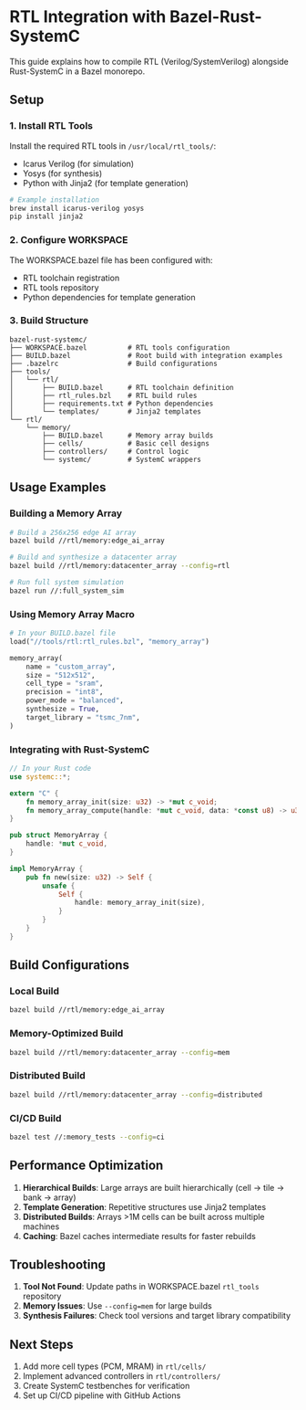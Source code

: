 # RTL Integration with Bazel-Rust-SystemC

This guide explains how to compile RTL (Verilog/SystemVerilog) alongside Rust-SystemC in a Bazel monorepo.

## Setup

### 1. Install RTL Tools

Install the required RTL tools in `/usr/local/rtl_tools/`:
- Icarus Verilog (for simulation)
- Yosys (for synthesis)
- Python with Jinja2 (for template generation)

```bash
# Example installation
brew install icarus-verilog yosys
pip install jinja2
```

### 2. Configure WORKSPACE

The WORKSPACE.bazel file has been configured with:
- RTL toolchain registration
- RTL tools repository
- Python dependencies for template generation

### 3. Build Structure

```
bazel-rust-systemc/
├── WORKSPACE.bazel          # RTL tools configuration
├── BUILD.bazel              # Root build with integration examples
├── .bazelrc                 # Build configurations
├── tools/
│   └── rtl/
│       ├── BUILD.bazel      # RTL toolchain definition
│       ├── rtl_rules.bzl    # RTL build rules
│       ├── requirements.txt # Python dependencies
│       └── templates/       # Jinja2 templates
└── rtl/
    └── memory/
        ├── BUILD.bazel      # Memory array builds
        ├── cells/           # Basic cell designs
        ├── controllers/     # Control logic
        └── systemc/         # SystemC wrappers
```

## Usage Examples

### Building a Memory Array

```bash
# Build a 256x256 edge AI array
bazel build //rtl/memory:edge_ai_array

# Build and synthesize a datacenter array
bazel build //rtl/memory:datacenter_array --config=rtl

# Run full system simulation
bazel run //:full_system_sim
```

### Using Memory Array Macro

```python
# In your BUILD.bazel file
load("//tools/rtl:rtl_rules.bzl", "memory_array")

memory_array(
    name = "custom_array",
    size = "512x512",
    cell_type = "sram",
    precision = "int8",
    power_mode = "balanced",
    synthesize = True,
    target_library = "tsmc_7nm",
)
```

### Integrating with Rust-SystemC

```rust
// In your Rust code
use systemc::*;

extern "C" {
    fn memory_array_init(size: u32) -> *mut c_void;
    fn memory_array_compute(handle: *mut c_void, data: *const u8) -> u32;
}

pub struct MemoryArray {
    handle: *mut c_void,
}

impl MemoryArray {
    pub fn new(size: u32) -> Self {
        unsafe {
            Self {
                handle: memory_array_init(size),
            }
        }
    }
}
```

## Build Configurations

### Local Build
```bash
bazel build //rtl/memory:edge_ai_array
```

### Memory-Optimized Build
```bash
bazel build //rtl/memory:datacenter_array --config=mem
```

### Distributed Build
```bash
bazel build //rtl/memory:datacenter_array --config=distributed
```

### CI/CD Build
```bash
bazel test //:memory_tests --config=ci
```

## Performance Optimization

1. **Hierarchical Builds**: Large arrays are built hierarchically (cell → tile → bank → array)
2. **Template Generation**: Repetitive structures use Jinja2 templates
3. **Distributed Builds**: Arrays >1M cells can be built across multiple machines
4. **Caching**: Bazel caches intermediate results for faster rebuilds

## Troubleshooting

1. **Tool Not Found**: Update paths in WORKSPACE.bazel `rtl_tools` repository
2. **Memory Issues**: Use `--config=mem` for large builds
3. **Synthesis Failures**: Check tool versions and target library compatibility

## Next Steps

1. Add more cell types (PCM, MRAM) in `rtl/cells/`
2. Implement advanced controllers in `rtl/controllers/`
3. Create SystemC testbenches for verification
4. Set up CI/CD pipeline with GitHub Actions